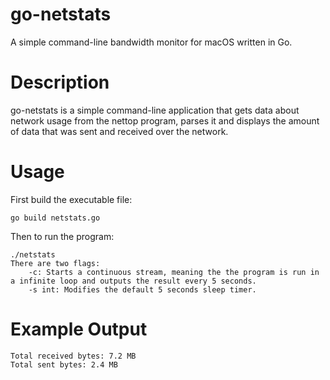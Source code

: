 # go-netstats
A simple command-line bandwidth monitor for macOS written in Go.
# Description
go-netstats is a simple command-line application that gets data about network usage from the nettop program, parses it and displays the amount of data that was sent and received over the network.
# Usage
First build the executable file:
```
go build netstats.go
```
Then to run the program:
```
./netstats
There are two flags:
    -c: Starts a continuous stream, meaning the the program is run in a infinite loop and outputs the result every 5 seconds.
    -s int: Modifies the default 5 seconds sleep timer.
```
# Example Output
```
Total received bytes: 7.2 MB
Total sent bytes: 2.4 MB
```
